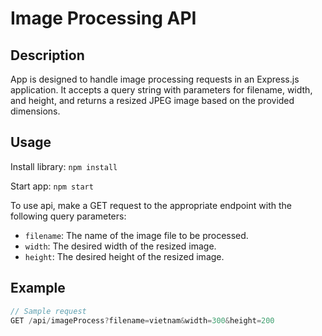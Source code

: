 # Image Processing API

## Description

App is designed to handle image processing requests in an Express.js application. It accepts a query string with parameters for filename, width, and height, and returns a resized JPEG image based on the provided dimensions.

## Usage

Install library: `npm install`

Start app: `npm start`

To use api, make a GET request to the appropriate endpoint with the following query parameters:

-   `filename`: The name of the image file to be processed.
-   `width`: The desired width of the resized image.
-   `height`: The desired height of the resized image.

## Example

```typescript
// Sample request
GET /api/imageProcess?filename=vietnam&width=300&height=200
```
